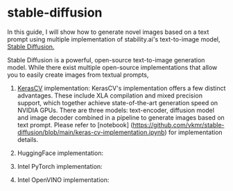 # stable-diffusion
In this guide, I will show how to generate novel images based on a text prompt using multiple implementation of stability.ai's text-to-image model, [Stable Diffusion.](https://arxiv.org/abs/2112.10752)

Stable Diffusion is a powerful, open-source text-to-image generation model. While there exist multiple open-source implementations that allow you to easily create images from textual prompts, 

1. [KerasCV](https://keras.io/guides/keras_cv/generate_images_with_stable_diffusion) implementation: KerasCV's implementation offers a few distinct advantages. These include XLA compilation and mixed precision support, which together achieve state-of-the-art generation speed on NVIDIA GPUs. There are three models: text-encoder, diffusion model and image decoder combined in a pipeline to generate images based on text prompt. Please refer to [notebook] (https://github.com/vkmr/stable-diffusion/blob/main/keras-cv-implementation.ipynb) for implementation details.

2. HuggingFace implementation:

3. Intel PyTorch implementation:

4. Intel OpenVINO implementation:
